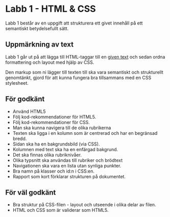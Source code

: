 # Labb 1 - HTML & CSS

Labb 1 består av en uppgift att strukturera ett givet innehåll på ett semantiskt betydelsefullt sätt.

## Uppmärkning av text

Labb 1 går ut på att lägga till HTML-taggar till en [given text](labb1.txt) och sedan ordna formattering och layout med hjälp av CSS.

Den markup som ni lägger till texten till ska vara semantiskt och strukturellt genomtänkt, gjord för att kunna fungera bra tillsammans med en CSS stylesheet.

## För godkänt

* Använd HTML5
* Följ kod-rekommendationer för HTML5.
* Följ kod-rekommendationer för CSS.
* Man ska kunna navigera till de olika rubrikerna
* Texten ska ligga i en kolumn som är centrerad och har en begränsad bredd.
* Sidan ska ha en bakgrundsbild (via CSS).
* Kolumnen med text ska ha en enfärgad bakgrund.
* Det ska finnas olika rubriknivåer.
* Olika typsnitt ska användas till rubriker och brödtext
* Navigationen ska vara en lista utan synliga punkter.
* Bra namn på klasser och id:n i CSS:en.
* Rapport som kort förklarar strukturen på dokumentet.

## För väl godkänt
* Bra struktur på CSS-filen - layout och utseende i olika delar av filen.
* HTML och CSS som är validerar som HTML5.